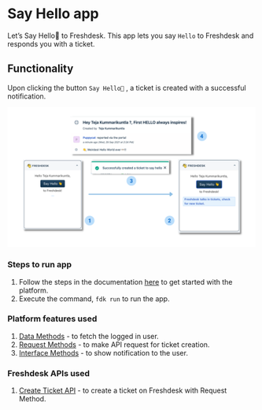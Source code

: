 # Say Hello app

Let’s Say Hello👋 to Freshdesk.
This app lets you say `Hello` to Freshdesk and responds you with a ticket.

## Functionality

Upon clicking the button `Say Hello👋` , a ticket is created with a successful notification.

![ App flow Image](screenshots/app-flow-freshdesk.png "Text to show on mouseover")

### Steps to run app

1. Follow the steps in the documentation [here](https://developer.freshdesk.com/v2/docs/quick-start) to get started with the platform.
2. Execute the command, `fdk run` to run the app.

### Platform features used

1. [Data Methods](https://developer.freshdesk.com/v2/docs/data-methods/) - to fetch the logged in user.
2. [Request Methods](https://developer.freshdesk.com/v2/docs/request-method/) - to make API request for ticket creation.
3. [Interface Methods](https://developer.freshdesk.com/v2/docs/interface-methods/) - to show notification to the user.

### Freshdesk APIs used

1. [Create Ticket API](https://developer.freshdesk.com/api/#create_ticket) - to create a ticket on Freshdesk with Request Method.
